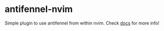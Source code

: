 # antifennel-nvim

Simple plugin to use antifennel from within nvim.
Check [docs](./doc/antifennel-nvim.txt) for more info!
